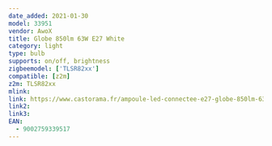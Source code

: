 ```yaml
---
date_added: 2021-01-30
model: 33951
vendor: AwoX
title: Globe 850lm 63W E27 White
category: light
type: bulb
supports: on/off, brightness
zigbeemodel: ['TLSR82xx']
compatible: [z2m]
z2m: TLSR82xx
mlink: 
link: https://www.castorama.fr/ampoule-led-connectee-e27-globe-850lm-63w-blanc-chaud-awox/9002759339517_CAFR.prd
link2: 
link3: 
EAN: 
  - 9002759339517
---
```

